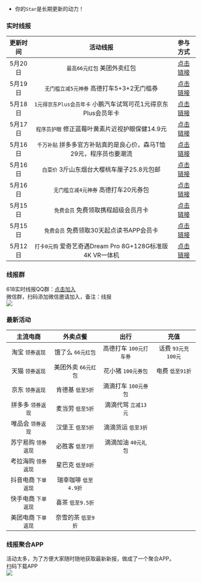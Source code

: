 - 你的`Star`是长期更新的动力！  

### 实时线报
|更新时间|活动线报|参与方式|
| :------------: | :------------: | :------------: |
|5月20日|`最高66元红包` 美团外卖红包|[点击链接](https://xvs6xj9fgl.kuaizhan.com/?MDw01aOu)|
|5月19日|`无门槛立减5元神券` 高德打车5+3+2无门槛券|[点击链接](https://cache.gaode.com/activity/partner/2021PartnerTaxiGetNew/index.html?gd_from=4wi4Fjj613C "点击链接")|
|5月18日|`1元得京东Plus会员年卡` 小鹏汽车试驾可花1元得京东Plus会员年卡|[点击链接](https://u.jd.com/EL7iqyW "点击链接")|
|5月17日|`程序员护眼` 修正蓝莓叶黄素片近视护眼保健14.9元|[点击链接](https://s.click.taobao.com/1fdXdXu "点击链接")|
|5月16日|`千万补贴` 拼多多官方补贴真的是良心价，森马T恤29元，程序员也要潮流|[点击链接](https://p.pinduoduo.com/djv1E3jo "点击链接")|
|5月16日|`白菜价` 3斤山东烟台大樱桃车厘子25.8元包邮|[点击链接](https://s.click.taobao.com/gAD3sXu "点击链接")|
|5月16日|`无门槛立减4元神券` 高德打车20元券包|[点击链接](https://cache.gaode.com/activity/partner/2021PartnerTaxiGetNew/index.html?gd_from=4wi4Fjj613C "点击链接")|
|5月15日|`免费会员` 免费领取携程超级会员月卡|[点击链接](https://m.ctrip.com/webapp/supermember/activityreceivemonth "点击链接")|
|5月15日|`免费会员` 免费领取30天起点读书APP会员卡|[点击链接](https://ataru.qidian.com/noah/202205125 "点击链接")|
|5月12日|`打卡0元购` 爱奇艺奇遇Dream Pro 8G+128G标准版 4K VR一体机|[点击链接](https://u.jd.com/EtYWqDX "点击链接")|

### 线报群
618实时线报QQ群：[点击加入](https://jq.qq.com/?_wv=1027&k=JuvO5aov "点击加入")  
微信群，扫码添加微信邀请加入，备注：线报  
![](https://github.com/omxmo/xb/blob/main/wx.png)

### 最新活动
|主流电商|外卖点餐|出行|充值|
| :------------: | :------------: | :------------: | :------------: |
|淘宝 `领券返现`|饿了么 `66元红包`|高德打车 `100元打车券`|话费 `93元充100元`|
|天猫 `领券返现`|美团外卖 `66元红包`|花小猪 `100元券包`|电费 `低至91折`|
|京东 `领券返现`|肯德基 `低至5折`|滴滴打车 `100元券包`||
|拼多多 `领券返现`|麦当劳 `低至5折`|滴滴代驾 `立减13元`||
|唯品会 `领券返现`|汉堡王 `低至5折`|滴滴货运 `低至3折`||
|苏宁易购 `领券返现`|必胜客 `低至7折`|滴滴加油 `40元礼包`||
|考拉海购 `领券返现`|星巴克 `低至8折`|||
|抖音电商 `下单返现`|瑞幸咖啡 `低至4.9折`|||
|快手电商 `下单返现`|喜茶 `低至9.5折`|||
|美团电商 `下单返现`|奈雪的茶 `低至9折`||||

### 线报聚合APP
活动太多，为了方便大家随时随地获取最新新报，做成了一个聚合APP。  
扫码下载APP  
![](https://github.com/omxmo/xb/blob/main/app.png)

